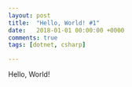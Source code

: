 ```yaml
---
layout: post
title:  "Hello, World! #1"
date:   2018-01-01 00:00:00 +0000
comments: true
tags: [dotnet, csharp]

---
```


Hello, World!

<!--more-->
